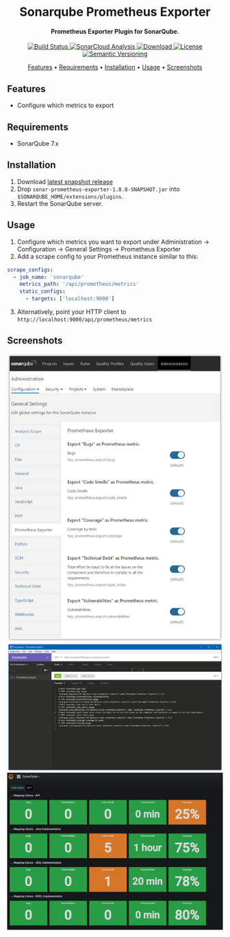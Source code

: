 <h1 align="center">Sonarqube Prometheus Exporter</h1>
<h4 align="center">Prometheus Exporter Plugin for SonarQube.</h4>

<p align="center">
  <a href="https://travis-ci.com/dmeiners88/sonarqube-prometheus-exporter">
    <img src="https://travis-ci.com/dmeiners88/sonarqube-prometheus-exporter.svg?branch=develop"
         alt="Build Status">
  </a>
  <a href="https://sonarcloud.io/dashboard?id=de.dmeiners%3Asonar-prometheus-exporter">
    <img src="https://sonarcloud.io/api/project_badges/measure?project=de.dmeiners%3Asonar-prometheus-exporter&metric=alert_status" alt="SonarCloud Analysis">
  </a>
  <a href="https://github.com/dmeiners88/sonarqube-prometheus-exporter/releases">
    <img src="https://img.shields.io/github/release/dmeiners88/sonarqube-prometheus-exporter.svg" alt="Download">
  </a>
  <a href="https://github.com/dmeiners88/sonarqube-prometheus-exporter/blob/develop/LICENSE">
    <img src="https://img.shields.io/github/license/dmeiners88/sonarqube-prometheus-exporter.svg" alt="License">
  </a>
  <a href="https://semver.org/spec/v2.0.0.html">
    <img src="https://img.shields.io/badge/semver-2.0.0-brightgreen.svg" alt="Semantic Versioning">
  </a>
</p>

<p align="center">
  <a href="#features">Features</a> •
  <a href="#requirements">Requirements</a> •
  <a href="#installation">Installation</a> •
  <a href="#usage">Usage</a> •
  <a href="#screenshots">Screenshots</a>
</p>

## Features
* Configure which metrics to export

## Requirements
* SonarQube 7.x

## Installation

1. Download [latest snapshot release](https://github.com/dmeiners88/sonarqube-prometheus-exporter/releases/tag/v1.0.0-SNAPSHOT-2018-07-04)
2. Drop `sonar-prometheus-exporter-1.0.0-SNAPSHOT.jar` into `$SONARQUBE_HOME/extensions/plugins`.
3. Restart the SonarQube server.

## Usage

1. Configure which metrics you want to export under Administration &rarr; Configuration &rarr; General Settings &rarr; Prometheus Exporter
2. Add a scrape config to your Prometheus instance similar to this:
```yaml
scrape_configs:
  - job_name: 'sonarqube'
    metrics_path: '/api/prometheus/metrics'
    static_configs:
      - targets: ['localhost:9000']
```
3. Alternatively, point your HTTP client to `http://localhost:9000/api/prometheus/metrics`

## Screenshots
<p align="center">
  <img src="config-page.png" alt="Configuration Page" width="700px">
  <img src="api-call.png" alt="API Call" width="700px">
  <img src="grafana.png" alt="Example Grafana Dashboard" width="700px">
</p>
